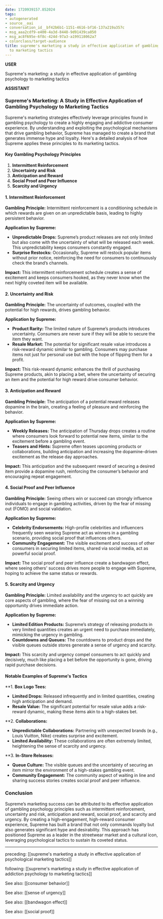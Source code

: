 ```yaml
---
date: 1720939157.852024
tags:
- autogenerated
- source__oai
- conversation_id__bf42b6b1-1151-4616-bf16-137a219a357c
- msg_aaa2cdf9-e400-4a3d-8448-9d91439ca850
- msg_ac8f695e-6f8c-424d-97a3-a199118062a7
- colorclass/target-audience
title: supreme's marketing a study in effective application of gambling psychology
  to marketing tactics
---
```


**USER**

Supreme's marketing: a study in effective application of gambling psychology to marketing tactics


**ASSISTANT**

### Supreme's Marketing: A Study in Effective Application of Gambling Psychology to Marketing Tactics

Supreme's marketing strategies effectively leverage principles found in gambling psychology to create a highly engaging and addictive consumer experience. By understanding and exploiting the psychological mechanisms that drive gambling behavior, Supreme has managed to create a brand that generates immense hype and loyalty. Here's a detailed analysis of how Supreme applies these principles to its marketing tactics.

#### Key Gambling Psychology Principles

1. **Intermittent Reinforcement**
2. **Uncertainty and Risk**
3. **Anticipation and Reward**
4. **Social Proof and Peer Influence**
5. **Scarcity and Urgency**

#### 1. **Intermittent Reinforcement**

**Gambling Principle:** Intermittent reinforcement is a conditioning schedule in which rewards are given on an unpredictable basis, leading to highly persistent behavior.

**Application by Supreme:**
- **Unpredictable Drops:** Supreme’s product releases are not only limited but also come with the uncertainty of what will be released each week. This unpredictability keeps consumers constantly engaged.
- **Surprise Restocks:** Occasionally, Supreme will restock popular items without prior notice, reinforcing the need for consumers to continuously check the brand’s channels.

**Impact:** This intermittent reinforcement schedule creates a sense of excitement and keeps consumers hooked, as they never know when the next highly coveted item will be available.

#### 2. **Uncertainty and Risk**

**Gambling Principle:** The uncertainty of outcomes, coupled with the potential for high rewards, drives gambling behavior.

**Application by Supreme:**
- **Product Rarity:** The limited nature of Supreme’s products introduces uncertainty. Consumers are never sure if they will be able to secure the item they want.
- **Resale Market:** The potential for significant resale value introduces a risk-reward dynamic similar to gambling. Consumers may purchase items not just for personal use but with the hope of flipping them for a profit.

**Impact:** This risk-reward dynamic enhances the thrill of purchasing Supreme products, akin to placing a bet, where the uncertainty of securing an item and the potential for high reward drive consumer behavior.

#### 3. **Anticipation and Reward**

**Gambling Principle:** The anticipation of a potential reward releases dopamine in the brain, creating a feeling of pleasure and reinforcing the behavior.

**Application by Supreme:**
- **Weekly Releases:** The anticipation of Thursday drops creates a routine where consumers look forward to potential new items, similar to the excitement before a gambling event.
- **Teasers and Hints:** Supreme often teases upcoming products or collaborations, building anticipation and increasing the dopamine-driven excitement as the release day approaches.

**Impact:** This anticipation and the subsequent reward of securing a desired item provide a dopamine rush, reinforcing the consumer’s behavior and encouraging repeat engagement.

#### 4. **Social Proof and Peer Influence**

**Gambling Principle:** Seeing others win or succeed can strongly influence individuals to engage in gambling activities, driven by the fear of missing out (FOMO) and social validation.

**Application by Supreme:**
- **Celebrity Endorsements:** High-profile celebrities and influencers frequently seen wearing Supreme act as winners in a gambling scenario, providing social proof that influences others.
- **Community Engagement:** The visible excitement and success of other consumers in securing limited items, shared via social media, act as powerful social proof.

**Impact:** The social proof and peer influence create a bandwagon effect, where seeing others' success drives more people to engage with Supreme, hoping to achieve the same status or rewards.

#### 5. **Scarcity and Urgency**

**Gambling Principle:** Limited availability and the urgency to act quickly are core aspects of gambling, where the fear of missing out on a winning opportunity drives immediate action.

**Application by Supreme:**
- **Limited Edition Products:** Supreme’s strategy of releasing products in very limited quantities creates an urgent need to purchase immediately, mimicking the urgency in gambling.
- **Countdowns and Queues:** The countdowns to product drops and the visible queues outside stores generate a sense of urgency and scarcity.

**Impact:** This scarcity and urgency compel consumers to act quickly and decisively, much like placing a bet before the opportunity is gone, driving rapid purchase decisions.

#### Notable Examples of Supreme's Tactics

**1. **Box Logo Tees:**
   - **Limited Drops:** Released infrequently and in limited quantities, creating high anticipation and demand.
   - **Resale Value:** The significant potential for resale value adds a risk-reward dynamic, making these items akin to a high-stakes bet.

**2. **Collaborations:**
   - **Unpredictable Collaborations:** Partnering with unexpected brands (e.g., Louis Vuitton, Nike) creates surprise and excitement.
   - **Limited Availability:** These collaborations are often extremely limited, heightening the sense of scarcity and urgency.

**3. **In-Store Releases:**
   - **Queue Culture:** The visible queues and the uncertainty of securing an item mirror the environment of a high-stakes gambling event.
   - **Community Engagement:** The community aspect of waiting in line and sharing success stories creates social proof and peer influence.

### Conclusion

Supreme’s marketing success can be attributed to its effective application of gambling psychology principles such as intermittent reinforcement, uncertainty and risk, anticipation and reward, social proof, and scarcity and urgency. By creating a high-engagement, high-reward consumer experience, Supreme has built a brand that not only commands loyalty but also generates significant hype and desirability. This approach has positioned Supreme as a leader in the streetwear market and a cultural icon, leveraging psychological tactics to sustain its coveted status.


---

preceding: [[supreme's marketing a study in effective application of psychological marketing tactics]]  


following: [[supreme's marketing a study in effective application of addiction psychology to marketing tactics]]

See also: [[consumer behavior]]


See also: [[sense of urgency]]


See also: [[bandwagon effect]]


See also: [[social proof]]